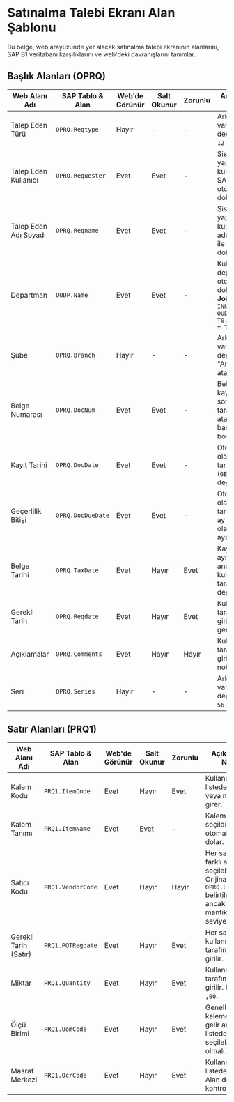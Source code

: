 # Satınalma Talebi Ekranı Alan Şablonu

Bu belge, web arayüzünde yer alacak satınalma talebi ekranının alanlarını, SAP B1 veritabanı karşılıklarını ve web'deki davranışlarını tanımlar.

## Başlık Alanları (OPRQ)

| Web Alanı Adı | SAP Tablo & Alan | Web'de Görünür | Salt Okunur | Zorunlu | Açıklama ve Notlar |
| --- | --- | --- | --- | --- | --- |
| Talep Eden Türü | `OPRQ.Reqtype` | Hayır | - | - | Arka planda varsayılan değer olarak `12` atanacak. |
| Talep Eden Kullanıcı | `OPRQ.Requester` | Evet | Evet | - | Sisteme giriş yapan kullanıcının SAP ID'si ile otomatik dolar. |
| Talep Eden Adı Soyadı | `OPRQ.Reqname` | Evet | Evet | - | Sisteme giriş yapan kullanıcının adı ve soyadı ile otomatik dolar. |
| Departman | `OUDP.Name` | Evet | Evet | - | Kullanıcının departmanı ile otomatik dolar. **SAP Join:** `OPRQ T0 INNER JOIN OUDP T1 ON T0.Department = T1.Code` |
| Şube | `OPRQ.Branch` | Hayır | - | - | Arka planda varsayılan değer olarak "Ana" (`-2`) atanacak. |
| Belge Numarası | `OPRQ.DocNum` | Evet | Evet | - | Belge kaydedildikten sonra SAP tarafından atanır, başlangıçta boştur. |
| Kayıt Tarihi | `OPRQ.DocDate` | Evet | Evet | - | Otomatik olarak günün tarihini alır (`GETDATE()`), değiştirilemez. |
| Geçerlilik Bitişi | `OPRQ.DocDueDate` | Evet | Evet | - | Otomatik olarak kayıt tarihinden 1 ay sonrası olarak ayarlanır. |
| Belge Tarihi | `OPRQ.TaxDate` | Evet | Hayır | Evet | Kayıt tarihi ile aynı başlar, ancak kullanıcı tarafından değiştirilebilir. |
| Gerekli Tarih | `OPRQ.Reqdate` | Evet | Hayır | Evet | Kullanıcı tarafından girilen genel gerekli tarih. |
| Açıklamalar | `OPRQ.Comments` | Evet | Hayır | Hayır | Kullanıcı tarafından girilen genel notlar. |
| Seri | `OPRQ.Series` | Hayır | - | - | Arka planda varsayılan değer olarak `56` atanacak. |

## Satır Alanları (PRQ1)

| Web Alanı Adı | SAP Tablo & Alan | Web'de Görünür | Salt Okunur | Zorunlu | Açıklama ve Notlar |
| --- | --- | --- | --- | --- | --- |
| Kalem Kodu | `PRQ1.ItemCode` | Evet | Hayır | Evet | Kullanıcı listeden seçer veya manuel girer. |
| Kalem Tanımı | `PRQ1.ItemName` | Evet | Evet | - | Kalem Kodu seçildiğinde otomatik olarak dolar. |
| Satıcı Kodu | `PRQ1.VendorCode` | Evet | Hayır | Hayır | Her satır için farklı satıcı seçilebilir. Orijinal notta `OPRQ.LineVendor` belirtilmişti, ancak bu mantık satır seviyesindedir. |
| Gerekli Tarih (Satır) | `PRQ1.PQTRegdate` | Evet | Hayır | Evet | Her satır için kullanıcı tarafından girilir. |
| Miktar | `PRQ1.Quantity` | Evet | Hayır | Evet | Kullanıcı tarafından girilir. Format: `,00`. |
| Ölçü Birimi | `PRQ1.UomCode` | Evet | Hayır | Evet | Genellikle kaleme bağlı gelir ama listeden seçilebilir olmalı. |
| Masraf Merkezi | `PRQ1.OcrCode` | Evet | Hayır | Evet | Kullanıcı listeden seçer. Alan doğruluğu kontrol edilmeli. |